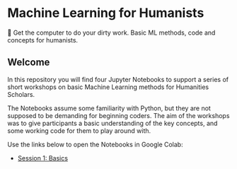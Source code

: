 # Machine Learning for Humanists

:robot: Get the computer to do your dirty work. Basic ML methods, code and concepts for humanists.

## Welcome

In this repository you will find four Jupyter Notebooks to support a series of short workshops on basic Machine Learning methods for Humanities Scholars.

The Notebooks assume some familiarity with Python, but they are not supposed to be demanding for beginning coders. The aim of the workshops was to give participants a basic understanding of the key concepts, and some working code for them to play around with.

Use the links below to open the Notebooks in Google Colab:

* [Session 1: Basics](https://colab.research.google.com/github/michaelgfalk/machine-learning-for-humanists/blob/master/session-1-basics.ipynb)

